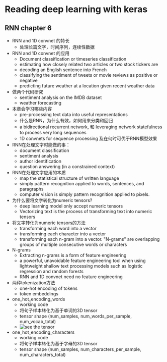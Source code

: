 # Reading deep learning with keras

## RNN chapter 6
- RNN and 1D convnet 的特长
	- 处理长篇文字，时间序列，连续性数据
- RNN and 1D convnet 的应用
	- Document classification or timeseries classification
	- estimating how closely related two articles or two stock tickers are
	- decoding an English sentence into French
	- classifying the sentiment of tweets or movie reviews as positive or negative
	- predicting future weather at a location given recent weather data
- 做两个代码研究
	- sentiment analysis on the IMDB dataset
	- weather forecasting
- 本章会学习哪些内容
	- pre-processing text data into useful representations
	- 什么是RNN，为什么有效，如何用来分类和回归
	- a bidirectional recurrent network, 和 leveraging network statefulness to process very long sequences
	- 1D convnets for sequence processing 及在何时可优于RNN模型效果
- RNN在处理文字时能做的事：
	- document classification
	- sentiment analysis
	- author identification
	- question answering (in a constrained context)
- RNN在处理文字应用的本质
	- map the statistical structure of written language
	- simply pattern recognition applied to words, sentences, and paragraphs
	- computer vision is simply pattern recognition applied to pixels.
- 为什么要将文字转化为numeric tensors?
	- deep learning model only accept numeric tensors
	- Vectorizing text is the process of transforming text into numeric tensors
- 将文字转化为numeric tensors的方法
	- transforming each word into a vector
	- transforming each character into a vector
	- transforming each n-gram into a vector. "N-grams" are overlapping groups of multiple consecutive words or characters
- N-grams
	- Extracting n-grams is a form of feature engineering
	- a powerful, unavoidable feature engineering tool when using lightweight shallow text processing models such as logistic regression and random forests
	- RNN and 1D convnet need no feature engineering
- 两种tokenization方法
	- one-hot encoding of tokens
	- token embeddings
- one_hot_encoding_words
	- working code
	- 将句子样本转化为基于单词的3D tensor
	- tensor shape (num_samples, num_words_per_sample, num_vocab_total)
	- ![see the tensor][tensor image]
- one_hot_encoding_characters
	- working code
	- 将句子样本转化为基于字母的3D tensor
	- tensor shape (num_samples, num_characters_per_sample, num_characters_total)


[tensor image]: https://lh3.googleusercontent.com/qyV6lhrpBBlom5l4liapUwlYcZIVMMqvXKhWE4Bz8ZeJW1HgxmUyioiENDOHvEq3-R2Jn_RGpgLjfH_KNYTlmv5OhPvjeAD5eE1sVxsfthMAQ5noWVD1yh-KrQnNal5uK6crNPDfGZoYZQTy2Y2uHCs4xcGCB8fJMlpQIjcfCHYMBIr6UHS7N-GlX5gaeqMjOoVO-aljs7V7xvk0F3moiM7_opxHlxzBtGBmxA-T-HbRqcBCBUnZL-waXB1PCy0507jcsWckQFMjYV5qSMiHYgeOguCJdMuJB5xFCMSHhd0tbXZH3U9R3A-O40YkGwi-q5sObCz8SRPRFCTlpOUfUELI5uggTIm4kPwWkWoq2uR86u4rRdB4IFnNYdMhZ4kbxfrqsIK_NHbhbcbKKORW8Sk0bGSt0PvnshTXBut3Pmk6agpSTf4uZQE54kflur9_hxliaas3RhqYdezvwcFNPLXq5BuAi0tBQeze4pJdTt5l_DLlaMw90hY3va3KsrxORoD_ezhInUjiPvWuU2EWLUJU3SnZVkhrWG8Yw9aCnfJ95krska_kxa51xfesCJ9R7zB9zpaKo2vtu-7s1TRv9IRVZyzmf9REZukiQaJUUkaUDXXKsshElSH9=w958-h722-no

